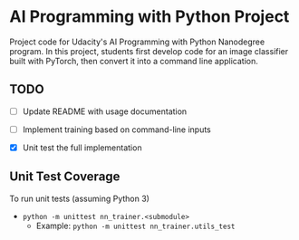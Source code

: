 # AI Programming with Python Project

Project code for Udacity's AI Programming with Python Nanodegree program. In this project, students first develop code for an image classifier built with PyTorch, then convert it into a command line application.


## TODO

- [ ] Update README with usage documentation
- [ ] Implement training based on command-line inputs
- [x] Unit test the full implementation


## Unit Test Coverage

To run unit tests (assuming Python 3)

* `python -m unittest nn_trainer.<submodule>`
  * Example: `python -m unittest nn_trainer.utils_test`